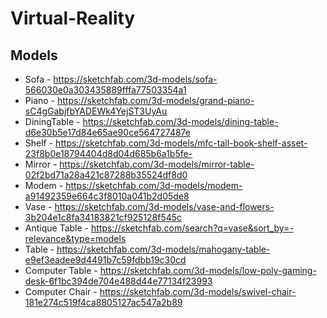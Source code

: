 # Virtual-Reality

## Models

* Sofa - https://sketchfab.com/3d-models/sofa-566030e0a303435889fffa77503354a1
* Piano - https://sketchfab.com/3d-models/grand-piano-sC4gGabjfbYADEWk4YejST3UyAu
* DiningTable - https://sketchfab.com/3d-models/dining-table-d6e30b5e17d84e65ae90ce564727487e
* Shelf - https://sketchfab.com/3d-models/mfc-tall-book-shelf-asset-23f8b0e18794404d8d04d685b6a1b5fe-
* Mirror - https://sketchfab.com/3d-models/mirror-table-02f2bd71a28a421c87288b35524df8d0
* Modem - https://sketchfab.com/3d-models/modem-a91492359e664c3f8010a041b2d05de8
* Vase - https://sketchfab.com/3d-models/vase-and-flowers-3b204e1c8fa34183821cf925128f545c
* Antique Table - https://sketchfab.com/search?q=vase&sort_by=-relevance&type=models
* Table - https://sketchfab.com/3d-models/mahogany-table-e9ef3eadee9d4491b7c59fdbb19c30cd
* Computer Table - https://sketchfab.com/3d-models/low-poly-gaming-desk-6f1bc394de704e488d44e77134f23993
* Computer Chair - https://sketchfab.com/3d-models/swivel-chair-181e274c519f4ca8805127ac547a2b89


